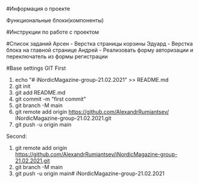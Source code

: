 #Информация о проекте

Функциональные блоки(компоненты)

#Инструкции по работе с проектом

#Список заданий
Арсен - Верстка страницы корзины
Эдуард - Верстка блока на главной странице
Андрей - Реализовать форму авторизации и переключатель из формы регистрации

#Base settings GIT
First 
1) echo "# iNordicMagazine-group-21.02.2021" >> README.md
2) git init
3) git add README.md
4) git commit -m "first commit"
5) git branch -M main
6) git remote add origin https://github.com/AlexandrRumiantsev/
iNordicMagazine-group-21.02.2021.git
7) git push -u origin main



Second:
1) git remote add origin https://github.com/AlexandrRumiantsev/iNordicMagazine-group-21.02.2021.git
2) git branch -M main
3) git push -u origin main# iNordicMagazine-group-21.02.2021


